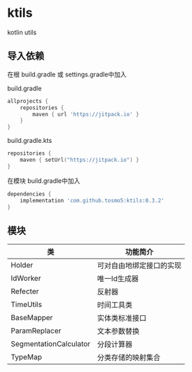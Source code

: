 # ktils

kotlin utils

## 导入依赖

在根 build.gradle 或 settings.gradle中加入

build.gradle

```groovy
allprojects {
    repositories {
        maven { url 'https://jitpack.io' }
    }
}
```

build.gradle.kts

```kotlin
repositories {
    maven { setUrl("https://jitpack.io") }
}
```

在模块 build.gradle中加入

```groovy
dependencies {
    implementation 'com.github.tosmo5:ktils:0.3.2'
}
```

## 模块

| 类                      | 功能简介        |
|------------------------|-------------|
| Holder                 | 可对自由地绑定接口的实现 |
| IdWorker               | 唯一Id生成器     |
| Refecter               | 反射器         |
| TimeUtils              | 时间工具类       |
| BaseMapper             | 实体类标准接口     |
| ParamReplacer          | 文本参数替换      |
| SegmentationCalculator | 分段计算器       |
| TypeMap            | 分类存储的映射集合 |
